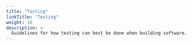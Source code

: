 ```yaml
---
title: "Testing"
linkTitle: "Testing"
weight: 10
description: >
  Guidelines for how testing can best be done when building software.
---
```

